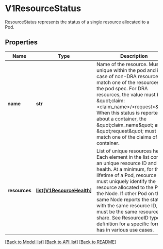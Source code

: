 # V1ResourceStatus

ResourceStatus represents the status of a single resource allocated to a Pod.
## Properties
Name | Type | Description | Notes
------------ | ------------- | ------------- | -------------
**name** | **str** | Name of the resource. Must be unique within the pod and in case of non-DRA resource, match one of the resources from the pod spec. For DRA resources, the value must be \&quot;claim:&lt;claim_name&gt;/&lt;request&gt;\&quot;. When this status is reported about a container, the \&quot;claim_name\&quot; and \&quot;request\&quot; must match one of the claims of this container. | 
**resources** | [**list[V1ResourceHealth]**](V1ResourceHealth.md) | List of unique resources health. Each element in the list contains an unique resource ID and its health. At a minimum, for the lifetime of a Pod, resource ID must uniquely identify the resource allocated to the Pod on the Node. If other Pod on the same Node reports the status with the same resource ID, it must be the same resource they share. See ResourceID type definition for a specific format it has in various use cases. | [optional] 

[[Back to Model list]](../README.md#documentation-for-models) [[Back to API list]](../README.md#documentation-for-api-endpoints) [[Back to README]](../README.md)


